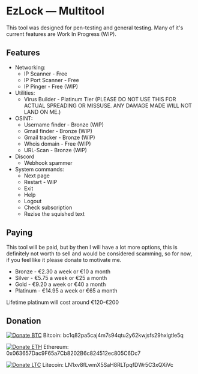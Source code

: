 # EzLock — Multitool
This tool was designed for pen-testing and general testing. Many of it's current features
are Work In Progress (WIP).

## Features  
- Networking:
  - IP Scanner - Free
  - IP Port Scanner - Free
  - IP Pinger - Free (WIP)
- Utilities:
  - Virus Builder - Platinum Tier (PLEASE DO NOT USE THIS FOR ACTUAL SPREADING OR MISSUSE. ANY DAMAGE MADE WILL NOT LAND ON ME.)
- OSINT:
  - Username finder - Bronze (WIP)
  - Gmail finder - Bronze (WIP)
  - Gmail tracker - Bronze (WIP)
  - Whois domain - Free (WIP)
  - URL-Scan - Bronze (WIP)
- Discord
  - Webhook spammer
- System commands:
  - Next page
  - Restart - WIP
  - Exit
  - Help
  - Logout
  - Check subscription
  - Rezise the squished text

## Paying
This tool will be paid, but by then I will have a lot more options, this is definitely not worth to sell and would be considered scamming, so for now, if you feel like it please donate to motivate me.

- Bronze - €2.30 a week or €10 a month
- Silver - €5.75 a week or €25 a month
- Gold - €9.20 a week or €40 a month
- Platinum - €14.95 a week or €65 a month

Lifetime platinum will cost around €120-€200

## Donation
[![Donate BTC](https://img.shields.io/badge/Donate-BTC-orange?logo=bitcoin&style=flat-square)](#btc)
Bitcoin: bc1q82pa5caj4m7s94qtu2y62kwjsfs29hxlgtle5q

[![Donate ETH](https://img.shields.io/badge/Donate-ETH-6366F1?logo=ethereum&style=flat-square)](#eth)
Ethereum: 0x063657Dac9F65a7Cb8202B6c824512ec805C6Dc7

[![Donate LTC](https://img.shields.io/badge/Donate-LTC-345D9D?logo=litecoin&style=flat-square)](#ltc)
Litecoin: LN1xv8fLwmX5SaH8RLTpqfDWr5C3xQXiVc
